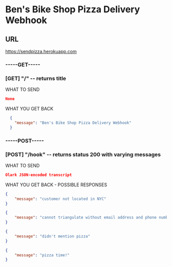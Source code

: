 # Ben's Bike Shop Pizza Delivery Webhook

## URL

https://sendpizza.herokuapp.com

### **-----GET-----**

### [GET] "/" -- returns title

WHAT TO SEND

```JSON
None
```

WHAT YOU GET BACK

```JSON
  {
    "message": "Ben's Bike Shop Pizza Delivery Webhook"
  }
```

### **-----POST-----**

### [POST] "/hook" -- returns status 200 with varying messages

WHAT TO SEND

```JSON
Olark JSON-encoded transcript
```

WHAT YOU GET BACK - POSSIBLE RESPONSES

```JSON
{
    "message": "customer not located in NYC"
}
```

```JSON
{
    "message": "cannot triangulate without email address and phone number"
}
```

```JSON
{
    "message": "didn't mention pizza"
}
```

```JSON
{
    "message": "pizza time!"
}
```
